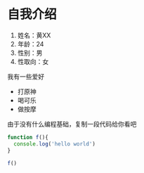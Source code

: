 # 自我介绍

1. 姓名：黄XX
2. 年龄：24
3. 性别：男
4. 性取向：女

我有一些爱好

* 打原神
* 喝可乐
* 做按摩

由于没有什么编程基础，复制一段代码给你看吧

```javascript
function f(){
  console.log('hello world')
}

f()
```
